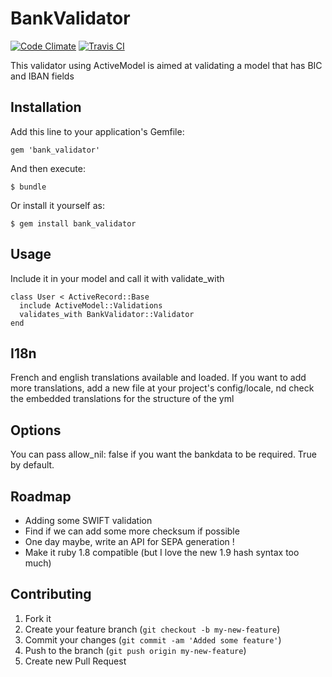 # BankValidator

[![Code Climate](https://codeclimate.com/badge.png)](https://codeclimate.com/github/demental/bank_validator)
[![Travis CI](https://secure.travis-ci.org/demental/bank_validator.png)](http://travis-ci.org/demental/bank_validator)

This validator using ActiveModel is aimed at validating a model that has BIC and IBAN fields

## Installation

Add this line to your application's Gemfile:

    gem 'bank_validator'

And then execute:

    $ bundle

Or install it yourself as:

    $ gem install bank_validator

## Usage

Include it in your model and call it with validate_with

    class User < ActiveRecord::Base
      include ActiveModel::Validations
      validates_with BankValidator::Validator
    end

## I18n

French and english translations available and loaded.
If you want to add more translations, add a new file at your project's config/locale, nd check the embedded translations for the structure of the yml


## Options

You can pass allow_nil: false if you want the bankdata to be required. True by default.

## Roadmap

* Adding some SWIFT validation
* Find if we can add some more checksum if possible
* One day maybe, write an API for SEPA generation !
* Make it ruby 1.8 compatible (but I love the new 1.9 hash syntax too much)

## Contributing

1. Fork it
2. Create your feature branch (`git checkout -b my-new-feature`)
3. Commit your changes (`git commit -am 'Added some feature'`)
4. Push to the branch (`git push origin my-new-feature`)
5. Create new Pull Request
